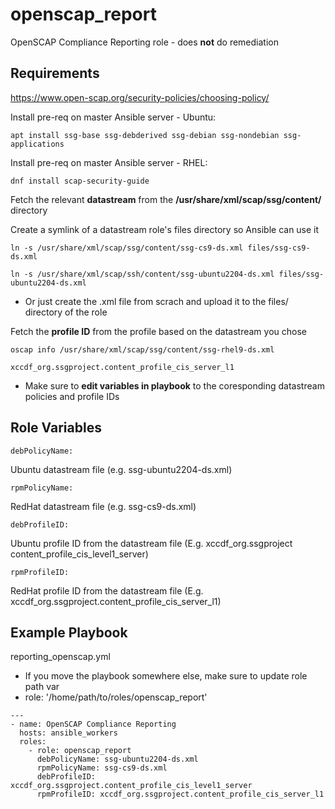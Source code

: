 openscap_report
=========

OpenSCAP Compliance Reporting role - does **not** do remediation


Requirements
------------

https://www.open-scap.org/security-policies/choosing-policy/

Install pre-req on master Ansible server - Ubuntu:
```
apt install ssg-base ssg-debderived ssg-debian ssg-nondebian ssg-applications
```

Install pre-req on master Ansible server - RHEL:
```
dnf install scap-security-guide
```


Fetch the relevant **datastream** from the **/usr/share/xml/scap/ssg/content/** directory

Create a symlink of a datastream role's files directory so Ansible can use it
```
ln -s /usr/share/xml/scap/ssg/content/ssg-cs9-ds.xml files/ssg-cs9-ds.xml
```
```
ln -s /usr/share/xml/scap/ssh/content/ssg-ubuntu2204-ds.xml files/ssg-ubuntu2204-ds.xml
```
- Or just create the .xml file from scrach and upload it to the files/ directory of the role

Fetch the **profile ID** from the profile based on the datastream you chose
```
oscap info /usr/share/xml/scap/ssg/content/ssg-rhel9-ds.xml
```
```
xccdf_org.ssgproject.content_profile_cis_server_l1
```
- Make sure to **edit variables in playbook** to the coresponding datastream policies and profile IDs


Role Variables
--------------
```
debPolicyName:
```
Ubuntu datastream file (e.g. ssg-ubuntu2204-ds.xml)
```
rpmPolicyName:
```
RedHat datastream file (e.g. ssg-cs9-ds.xml)
```
debProfileID:
```
Ubuntu profile ID from the datastream file (E.g. xccdf_org.ssgproject content_profile_cis_level1_server)
```
rpmProfileID:
```
RedHat profile ID from the datastream file (E.g. xccdf_org.ssgproject.content_profile_cis_server_l1)


Example Playbook
----------------

reporting_openscap.yml
- If you move the playbook somewhere else, make sure to update role path var
- role: '/home/path/to/roles/openscap_report'

```
---
- name: OpenSCAP Compliance Reporting
  hosts: ansible_workers
  roles:
    - role: openscap_report
      debPolicyName: ssg-ubuntu2204-ds.xml
      rpmPolicyName: ssg-cs9-ds.xml
      debProfileID: xccdf_org.ssgproject.content_profile_cis_level1_server
      rpmProfileID: xccdf_org.ssgproject.content_profile_cis_server_l1
```


